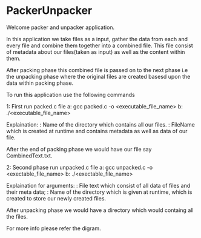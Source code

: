 # PackerUnpacker
Welcome packer and unpacker application.

In this application we take files as a input, gather the data from each and every file and combine them together into a combined file.
This file consist of metadata about our files(taken as input) as well as the content within them.

After packing phase this combined file is passed on to the next phase i.e the unpacking phase where the original files are created basesd upon the data within packing phase.


To run this application use the following commands

1: First run packed.c file
a: gcc packed.c -o <executable_file_name>
b: ./<executable_file_name> <DirectoryFileName> <FileName>

Explaination: <DirectoryFileName> : Name of the directory which contains all our files.
	      <FileName>: FileName which is created at runtime and contains metadata as well as data of our file.


After the end of packing phase we would have our file say CombinedText.txt. 

2: Second phase run unpacked.c file
a: gcc unpacked.c -o <exectable_file_name>
b: ./<exectable_file_name> <FileName> <DirectoryName>

Explaination for arguments:
	<FileName>: File text which consist of all data of files and their meta data;
	<DirectoryName>: Name of the directory which is given at runtime, which is created to store our newly created files.

After unpacking phase we would have a directory which would containg all the files.

For more info please refer the digram.
